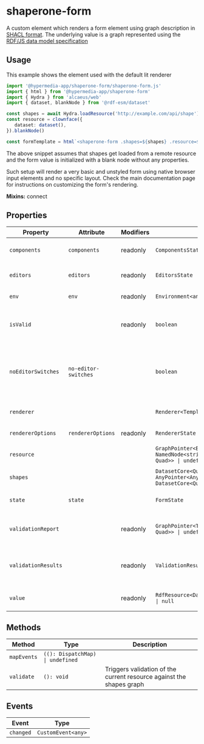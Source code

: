 # shaperone-form

A custom element which renders a form element using graph description in [SHACL format](http://datashapes.org/forms.html).
The underlying value is a graph represented using the [RDF/JS data model specification](https://rdf.js.org/data-model-spec/)

## Usage

This example shows the element used with the default lit renderer

```typescript
import '@hypermedia-app/shaperone-form/shaperone-form.js'
import { html } from '@hypermedia-app/shaperone-form'
import { Hydra } from 'alcaeus/web'
import { dataset, blankNode } from '@rdf-esm/dataset'

const shapes = await Hydra.loadResource('http://example.com/api/shape')
const resource = clownface({
   dataset: dataset(),
}).blankNode()

const formTemplate = html`<shaperone-form .shapes=${shapes} .resource=${resource}></shaperone-form>`
```

The above snippet assumes that shapes get loaded from a remote resource and the form value is initialized with a
blank node without any properties.

Such setup will render a very basic and unstyled form using native browser input elements and no specific layout.
Check the main documentation page for instructions on customizing the form's rendering.

**Mixins:** connect

## Properties

| Property            | Attribute            | Modifiers | Type                                             | Default           | Description                                      |
|---------------------|----------------------|-----------|--------------------------------------------------|-------------------|--------------------------------------------------|
| `components`        | `components`         | readonly  | `ComponentsState`                                |                   | Gets the state of the editor components          |
| `editors`           | `editors`            | readonly  | `EditorsState`                                   |                   | Gets the state of the DASH editors model         |
| `env`               | `env`                | readonly  | `Environment<any>`                               |                   | Gets the RDF/JS environment                      |
| `isValid`           |                      | readonly  | `boolean`                                        |                   | Gets a value indicating if there are any `sh:Violation` violation results |
| `noEditorSwitches`  | `no-editor-switches` |           | `boolean`                                        | false             | Disables the ability to change object editors. Only the one with [highest score](http://datashapes.org/forms.html#score) will be rendered |
| `renderer`          |                      |           | `Renderer<TemplateResult<ResultType>>`           | "DefaultRenderer" | Gets or sets the renderer implementation         |
| `rendererOptions`   | `rendererOptions`    | readonly  | `RendererState`                                  |                   | Gets the state of the renderer                   |
| `resource`          |                      |           | `GraphPointer<BlankNode \| NamedNode<string>, DatasetCore<Quad, Quad>> \| undefined` |                   | Gets or sets the resource graph as graph pointer |
| `shapes`            |                      |           | `DatasetCore<Quad, Quad> \| AnyPointer<AnyContext, DatasetCore<Quad, Quad>> \| undefined` |                   | Gets or sets the shapes graph                    |
| `state`             | `state`              |           | `FormState`                                      |                   | Gets the internal state of the form element      |
| `validationReport`  |                      | readonly  | `GraphPointer<Term, DatasetCore<Quad, Quad>> \| undefined` |                   | Gets a graph pointer to the latest [SHACL Validation Report](https://www.w3.org/TR/shacl/#validation-report) |
| `validationResults` |                      | readonly  | `ValidationResultState[]`                        |                   | Get all validation results found in the {@see validationReport} graph |
| `value`             |                      | readonly  | `RdfResource<DatasetCore<Quad, Quad>> \| null`   |                   | Gets the resource as a [rdfine](https://npm.im/@tpluscode/rdfine) object |

## Methods

| Method      | Type                             | Description                                      |
|-------------|----------------------------------|--------------------------------------------------|
| `mapEvents` | `((): DispatchMap) \| undefined` |                                                  |
| `validate`  | `(): void`                       | Triggers validation of the current resource against the shapes graph |

## Events

| Event     | Type               |
|-----------|--------------------|
| `changed` | `CustomEvent<any>` |
